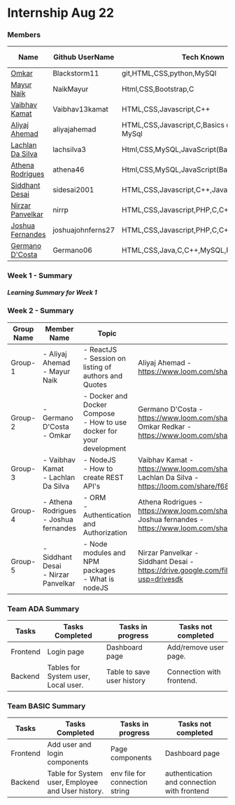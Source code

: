 # Internship Aug 22



### Members

| Name      | Github UserName |Tech Known| College Name |
|-----------|-----------------|----------|----------|
| [Omkar](/teams/members/omkar.md) | Blackstorm11      |git,HTML,CSS,python,MySQl| SRIEIT |
| [Mayur Naik](/teams/members/Mayur.md) | NaikMayur                |Html,CSS,Bootstrap,C        |SRIEIT       |
|[Vaibhav Kamat](/teams/members/Vaibhav.md)| Vaibhav13kamat|HTML,CSS,Javascript,C++ |SRIEIT|
|[Aliyaj Ahemad](/teams/members/AliyajAhemad.md)| aliyajahemad|HTML,CSS,Javascript,C,Basics od Java,basics of MySql|SRIEIT|
|[Lachlan Da Silva](/teams/members/lachlan.md)| lachsilva3 | Html,CSS,MySQL,JavaScript(Basics) | SRIEIT |
|[Athena Rodrigues](/teams/members/athena.md)| athena46 | Html,CSS,MySQL,JavaScript(Basics),C++,Python | DBCE |
|[Siddhant Desai](/teams/members/Siddhant.md)| sidesai2001 | HTML,CSS,Javascript,C++,Java,MySQL | DBCE |
|[Nirzar Panvelkar](/teams/members/Nirzar.md)| nirrp | HTML,CSS,Javascript,PHP,C,C++,MySQL | DBCE |
|[Joshua Fernandes](/teams/members/Joshua.md)| joshuajohnferns27 | HTML,CSS,Javascript,PHP,C,C++,MySQL | DBCE |
|[Germano D'Costa](/teams/members/Germano.md)| Germano06 | HTML,CSS,Java,C,C++,MySQL,Python | DBCE |

### Week 1 - Summary 

##### Learning Summary for Week 1


### Week 2 - Summary 

| Group Name | Member Name | Topic  | Loom Video Link |
|------------|-------------|--------|-----------------|
| Group-1    | - Aliyaj Ahemad <br> - Mayur Naik | - ReactJS <br> - Session on listing of authors and Quotes | Aliyaj Ahemad - <br> https://www.loom.com/share/58b67871c95b4cea978604807978388f   |
| Group-2    |- Germano D'Costa <br> - Omkar |- Docker and Docker Compose <br> - How to use docker for your development  |  Germano D'Costa - <br> https://www.loom.com/share/5bfaab46dcb74e358559da4e32e5d4af <br> Omkar Redkar - <br> https://www.loom.com/share/627980d339ed4285aeec2c0a7bc63df1 |
| Group-3    | - Vaibhav Kamat <br> - Lachlan Da Silva | - NodeJS <br> - How to create REST API's | Vaibhav Kamat - <br> https://www.loom.com/share/43268e6cbc1e4501badb5e439b2a1d7f <br> Lachlan Da Silva - <br> https://loom.com/share/f68fd8c3d0c441e4965894a1bbefb924 |
| Group-4    | - Athena Rodrigues <br> - Joshua fernandes | - ORM <br> - Authentication and Authorization | Athena Rodrigues - <br>  https://www.loom.com/share/505e203b3e4146398040d1bc8ec5a79a <br> Joshua fernandes - <br> https://www.loom.com/share/09e5437cec754cb8a0c9822d5fb52424 |
| Group-5    | - Siddhant Desai <br> - Nirzar Panvelkar | - Node modules and NPM packages <br> - What is nodeJS |  Nirzar Panvelkar -<br> Siddhant Desai - <br> https://drive.google.com/file/d/1oRbH6pckcdSLPL1VhDenV0jmDGZsQG_X/view?usp=drivesdk |

### Team ADA Summary
| Tasks |  Tasks Completed|  Tasks in progress|  Tasks not completed| 
|------------|------------|------------|------------|
|Frontend|Login page|Dashboard page|Add/remove user page.|
|Backend|Tables for System user,<br/>Local user.|Table to save user history|Connection with frontend.|

### Team BASIC Summary
| Tasks |  Tasks Completed|  Tasks in progress|  Tasks not completed| 
|------------|------------|------------|------------|
|Frontend|Add user and login components|Page components|Dashboard page|
|Backend|Table for System user, Employee and User history.|env file for connection string|authentication and connection with frontend|
